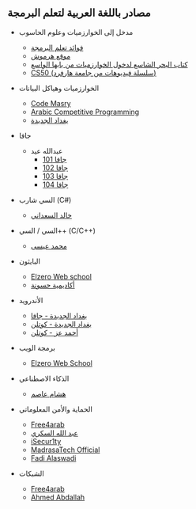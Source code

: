 ## مصادر باللغة العربية لتعلم البرمجة 

* مدخل إلى الخوارزميات وعلوم الحاسوب
  * [فوائد تعلم البرمجة](https://youtu.be/VPtapGzSScU)
  * [موقع هرموش](https://harmash.com/algorithms)
  * [كتاب البحر الشاسع لدخول الخوارزميات من بابها الواسع](https://www.arab-books.com/wp-content/uploads/2020/11/10319.pdf)
  * [CS50 (سلسلة فيديوهات من جامعة هارفرد)](https://www.youtube.com/c/cs50/videos)
  
* الخوارزميات وهياكل البيانات
  * [Code Masry](https://www.youtube.com/user/codemasrytube/playlists)
  * [Arabic Competitive Programming](https://www.youtube.com/c/ArabicCompetitiveProgramming/playlists)
  * [يغداد الجديدة](https://www.youtube.com/playlist?list=PLF8OvnCBlEY3a1pbPrE6fvNuV3qi-6KRf)
  
* جافا
  * عبدالله عيد
    * [جافا 101](https://youtube.com/playlist?list=PL28DDB2DCF87BEE43)
    * [جافا 102](https://youtube.com/playlist?list=PL138BE19EA2405C94)
    * [جافا 103](https://youtube.com/playlist?list=PLA94A6FB67AB4CD0D)
    * [جافا 104](https://youtube.com/playlist?list=PLqmVQqNLdVv11bup4o0bRR4zxG2Gu05gX)
    
* السي شارب (C#)
  * [خالد السعداني](https://youtube.com/playlist?list=PLwj1YcMhLRN24KqNI0xQrNscBfLnYeJpL)

* السي / السي++ (C/C++)
  * [محمد عيسى](https://www.youtube.com/c/MuhammedEssa/playlists)
* البايثون
  * [Elzero Web school](https://youtube.com/playlist?list=PLDoPjvoNmBAyE_gei5d18qkfIe-Z8mocs)
  * [أكاديمية حسونة](https://youtube.com/playlist?list=PLHIfW1KZRIfnM9y0sQRwjVz2-IwvnEJep)

* الأندرويد
  * [بغداد الجديدة - جافا](https://youtube.com/playlist?list=PLF8OvnCBlEY3e0Yg990aAXreEru72_xWN)
  * [بغداد الجديدة - كوتلن](https://www.youtube.com/playlist?list=PLF8OvnCBlEY2w-zdVPozupapiKzLzpyUZ)
  * [أحمد عز - كوتلن](https://www.youtube.com/playlist?list=PLb6ZzJ93PVwo6OSME4hXu1ZEiNjtkZe4y)
  
* برمجة الويب
  * [Elzero Web School](https://www.youtube.com/c/ElzeroInfo/playlists)

* الذكاء الاصطناعي
  * [هشام عاصم](https://www.youtube.com/c/HeshamAsem/playlists)

* الحماية والأمن المعلوماتي
  * [Free4arab](https://www.youtube.com/user/Nourelhoda2011/playlists)
  * [عبد الله السكري](https://www.youtube.com/user/abdallahelsokary/playlists)
  * [iSecur1ty](https://www.youtube.com/c/iSecur1tycommunity/playlists)
  * [MadrasaTech Official](https://www.youtube.com/c/MadrasaTechOfficial/playlists)
  * [Fadi Alaswadi](https://www.youtube.com/c/Faswadi/playlists)
  
* الشبكات
  * [Free4arab](https://www.youtube.com/user/Nourelhoda2011/playlists)
  * [Ahmed Abdallah](https://www.youtube.com/channel/UCXfeRCbzr9L9nL8_bJW1gzA/playlists)
